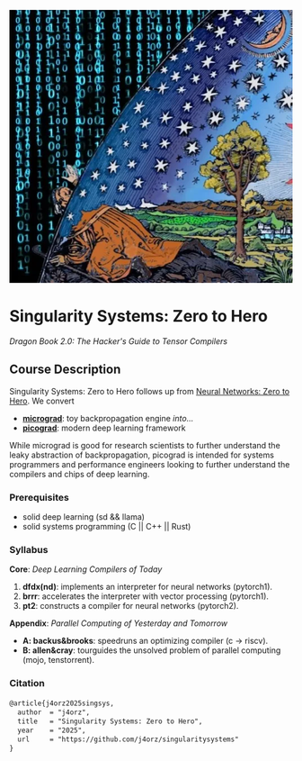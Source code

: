 ![](./flammarion.webp)
# Singularity Systems: Zero to Hero
*Dragon Book 2.0: The Hacker's Guide to Tensor Compilers*

## Course Description
Singularity Systems: Zero to Hero follows up from
[Neural Networks: Zero to Hero](https://karpathy.ai/zero-to-hero.html). We convert
- [**micrograd**](https://github.com/karpathy/micrograd): toy backpropagation engine *into...*
- [**picograd**](https://github.com/j4orz/picograd): modern deep learning framework

While micrograd is good for research scientists to further understand the leaky
abstraction of backpropagation, picograd is intended for systems programmers and
performance engineers looking to further understand the compilers and chips of
deep learning.

### Prerequisites
- solid deep learning (sd && llama)
- solid systems programming (C || C++ || Rust)

### Syllabus
**Core**: *Deep Learning Compilers of Today*

1. **dfdx(nd)**: implements an interpreter for neural networks (pytorch1).
2. **brrr**: accelerates the interpreter with vector processing (pytorch1).
3. **pt2**: constructs a compiler for neural networks (pytorch2).

**Appendix**: *Parallel Computing of Yesterday and Tomorrow*
-  **A: backus&brooks**: speedruns an optimizing compiler (c -> riscv).
-  **B: allen&cray**: tourguides the unsolved problem of parallel computing (mojo, tenstorrent).

### Citation
```
@article{j4orz2025singsys,
  author  = "j4orz",
  title   = "Singularity Systems: Zero to Hero",
  year    = "2025",
  url     = "https://github.com/j4orz/singularitysystems"
}
```